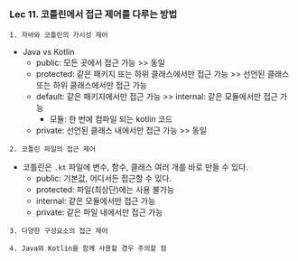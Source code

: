 ### Lec 11. 코틀린에서 접근 제어를 다루는 방법

`1. 자바와 코틀린의 가시성 제어`
- Java vs Kotlin
    - public: 모든 곳에서 접근 가능 >> 동일
    - protected: 같은 패키지 또는 하위 클래스에서만 접근 가능 >> 선언된 클래스 또는 하위 클래스에서만 접근 가능
    - default: 같은 패키지에서만 접근 가능 >> internal: 같은 모듈에서만 접근 가능
      - 모듈: 한 번에 컴파일 되는 kotlin 코드
    - private: 선언된 클래스 내에서만 접근 가능 >> 동일

`2. 코틀린 파일의 접근 제어`
- 코틀린은 `.kt` 파일에 변수, 함수, 클래스 여러 개를 바로 만들 수 있다.
  - public: 기본값, 어디서든 접근할 수 있다.
  - protected: 파일(최상단)에는 사용 불가능
  - internal: 같은 모듈에서만 접근 가능
  - private: 같은 파일 내에서만 접근 가능

`3. 다양한 구성요소의 접근 제어`

`4. Java와 Kotlin을 함께 사용할 경우 주의할 점`